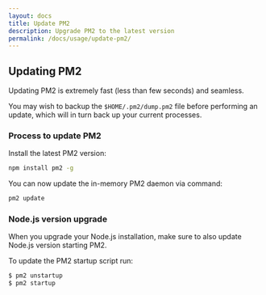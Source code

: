 ```yaml
---
layout: docs
title: Update PM2
description: Upgrade PM2 to the latest version
permalink: /docs/usage/update-pm2/
---
```


## Updating PM2

Updating PM2 is extremely fast (less than few seconds) and seamless.

You may wish to backup the `$HOME/.pm2/dump.pm2` file before performing an update, which will in turn back up your current processes.

### Process to update PM2

Install the latest PM2 version:

```bash
npm install pm2 -g
```

You can now update the in-memory PM2 daemon via command:

```bash
pm2 update
```

### Node.js version upgrade

When you upgrade your Node.js installation, make sure to also update Node.js version starting PM2.

To update the PM2 startup script run:

```bash
$ pm2 unstartup
$ pm2 startup
```


